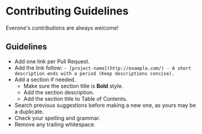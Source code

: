 # Contributing Guidelines

Everone's contributions are always welcome! 

## Guidelines
- Add one link per Pull Request.
- Add the link follow: 
`- [project-name](http://example.com/) - A short description ends with a period (Keep descriptions concise).`
- Add a section if needed.
    - Make sure the section title is **Bold** style.
    - Add the section description.
    - Add the section title to Table of Contents.
- Search previous suggestions before making a new one, as yours may be a duplicate.
- Check your spelling and grammar.
- Remove any trailing whitespace.